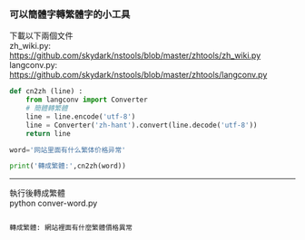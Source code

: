 ### 可以簡體字轉繁體字的小工具

下載以下兩個文件<br>
zh_wiki.py: https://github.com/skydark/nstools/blob/master/zhtools/zh_wiki.py<br>
langconv.py: https://github.com/skydark/nstools/blob/master/zhtools/langconv.py<br>

```python
def cn2zh (line) :
    from langconv import Converter
    # 簡體轉繁體
    line = line.encode('utf-8')
    line = Converter('zh-hant').convert(line.decode('utf-8'))
    return line

word='网站里面有什么繁体价格异常'

print('轉成繁體:',cn2zh(word))
```
<hr>
執行後轉成繁體<br>
python conver-word.py

```python

轉成繁體: 網站裡面有什麼繁體價格異常
```